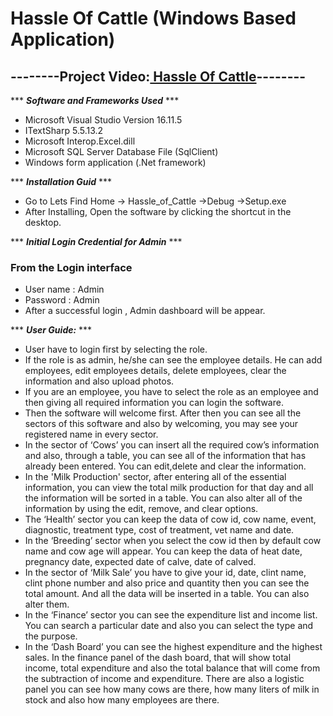 # Hassle Of Cattle (Windows Based Application)

## --------Project Video:[ Hassle Of Cattle](https://drive.google.com/file/d/1iZUr2kHkQbAmoqUBHsTDl0rTz6CZYebO/view?usp=sharing)--------

*** ***Software and Frameworks Used*** ***
* Microsoft Visual Studio Version 16.11.5
* ITextSharp 5.5.13.2
* Microsoft Interop.Excel.dill
* Microsoft SQL Server Database File (SqlClient)
* Windows form application (.Net framework)

*** ***Installation Guid*** ***

* Go to Lets Find Home -> Hassle_of_Cattle ->Debug ->Setup.exe
* After Installing, Open the software by clicking the shortcut in the desktop.

*** ***Initial Login Credential for Admin*** ***
### From the Login interface

   * User name : Admin
   * Password : Admin
   * After a successful login , Admin dashboard will be appear. 

*** ***User Guide:*** ***

* User have to login first by selecting the role.
* If the role is as admin, he/she can see the employee details. He can add employees, edit employees details, delete employees, clear the information and also upload    photos.
* If you are an employee, you have to select the role as an employee and then giving all required information  you can login the software.
* Then the software will welcome first. After then you can see all the sectors of this software and also by welcoming, you may see your registered name in every sector.
* In the sector of ‘Cows’ you can insert all the required cow’s information and also, through a table, you can see all of the information that has already been entered.    You can edit,delete and clear the information.
* In the 'Milk Production' sector, after entering all of the essential information, you can view the total milk production for that day and all the information will be sorted in a table.  You can also alter all of the information by using the edit, remove, and clear options.
* The ‘Health’ sector you can keep the data of cow id, cow name, event, diagnostic, treatment type, cost of treatment, vet name and date.
* In the ‘Breeding’ sector when you select the cow id then by default cow name and cow age will appear. You can keep the data of heat date, pregnancy date, expected date of calve, date of calved. 
* In the sector of ‘Milk Sale’ you have to give your id, date, clint name, clint phone number and also price and quantity then you can see the total amount. And all the data will be inserted in a table. You can also alter them.
* In the ‘Finance’ sector you can see the expenditure list and income list. You can search a particular date and also you can select the type and the purpose.
* In the ‘Dash Board’ you can see the highest expenditure and the highest sales. In the finance panel of the dash board, that will show total income, total expenditure and also the total balance that will come from the subtraction of income and expenditure. There are also a logistic panel you can see how many cows are there, how many liters of milk in stock and also how many employees are there.  
